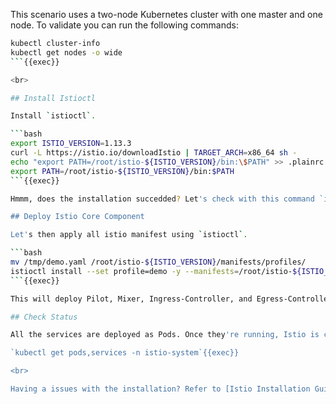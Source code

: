 This scenario uses a two-node Kubernetes cluster with one master and one node. To validate you can run the following commands:

```bash
kubectl cluster-info
kubectl get nodes -o wide
```{{exec}}

<br>

## Install Istioctl

Install `istioctl`.

```bash
export ISTIO_VERSION=1.13.3
curl -L https://istio.io/downloadIstio | TARGET_ARCH=x86_64 sh -
echo "export PATH=/root/istio-${ISTIO_VERSION}/bin:\$PATH" >> .plainrc
export PATH=/root/istio-${ISTIO_VERSION}/bin:$PATH
```{{exec}}

Hmmm, does the installation succedded? Let's check with this command `istioctl version`{{exec}}.

## Deploy Istio Core Component

Let's then apply all istio manifest using `istioctl`.

```bash
mv /tmp/demo.yaml /root/istio-${ISTIO_VERSION}/manifests/profiles/
istioctl install --set profile=demo -y --manifests=/root/istio-${ISTIO_VERSION}/manifests
```{{exec}}

This will deploy Pilot, Mixer, Ingress-Controller, and Egress-Controller, and the Istio CA (Certificate Authority). These are explained in the next step.

## Check Status

All the services are deployed as Pods. Once they're running, Istio is correctly deployed.

`kubectl get pods,services -n istio-system`{{exec}}

<br>

Having a issues with the installation? Refer to [Istio Installation Guide](https://istio.io/latest/docs/setup/install/istioctl/).
